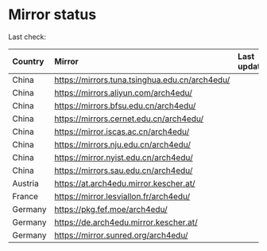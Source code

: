 <script src="./time.js"></script>
# Mirror status
Last check: <script type="text/javascript">localize(1711441300.814582);</script>

|Country|Mirror|Last update|
|:------|:-----|:----------|
|China|https://mirrors.tuna.tsinghua.edu.cn/arch4edu/|<script type="text/javascript">localize(1711434850);</script>|
|China|https://mirrors.aliyun.com/arch4edu/|<script type="text/javascript">localize(1711391576);</script>|
|China|https://mirrors.bfsu.edu.cn/arch4edu/|<script type="text/javascript">localize(1711391576);</script>|
|China|https://mirrors.cernet.edu.cn/arch4edu/|<script type="text/javascript">localize(1711434850);</script>|
|China|https://mirror.iscas.ac.cn/arch4edu/|<script type="text/javascript">localize(1711391576);</script>|
|China|https://mirrors.nju.edu.cn/arch4edu/|<script type="text/javascript">localize(1711391576);</script>|
|China|https://mirror.nyist.edu.cn/arch4edu/|<script type="text/javascript">localize(1711391576);</script>|
|China|https://mirrors.sau.edu.cn/arch4edu/|<script type="text/javascript">localize(1711391576);</script>|
|Austria|https://at.arch4edu.mirror.kescher.at/|<script type="text/javascript">localize(1711434850);</script>|
|France|https://mirror.lesviallon.fr/arch4edu/|<script type="text/javascript">localize(1711391576);</script>|
|Germany|https://pkg.fef.moe/arch4edu/|<script type="text/javascript">localize(1711434850);</script>|
|Germany|https://de.arch4edu.mirror.kescher.at/|<script type="text/javascript">localize(1711434850);</script>|
|Germany|https://mirror.sunred.org/arch4edu/|<script type="text/javascript">localize(1711434850);</script>|

<script src="./tablefilter/tablefilter.js"></script>
<script src="./table.js"></script>